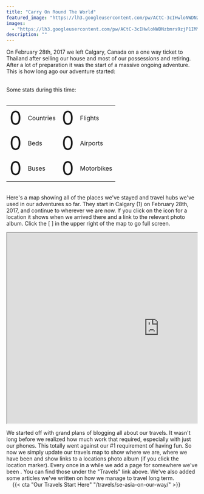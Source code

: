 ```yaml
---
title: "Carry On Round The World"
featured_image: "https://lh3.googleusercontent.com/pw/ACtC-3cIHwloNWDNzbmrs9zjP1IMY3dTwjcBK-nlazzyG-p55SgqrripkjmG0pqahMbGWXvX5KPVMDlCCaCsoLqzrcEuTBqehgwAtH_YrjvLwlIojUtyiTjYeog5Q_eyaQphKJ3BE9V7zRR1NnDDvWTEdrbErg=w1920-h670-no"
images:
  - "https://lh3.googleusercontent.com/pw/ACtC-3cIHwloNWDNzbmrs9zjP1IMY3dTwjcBK-nlazzyG-p55SgqrripkjmG0pqahMbGWXvX5KPVMDlCCaCsoLqzrcEuTBqehgwAtH_YrjvLwlIojUtyiTjYeog5Q_eyaQphKJ3BE9V7zRR1NnDDvWTEdrbErg=w1920-h670-no"
description: ""
---
```


On February 28th, 2017 we left Calgary, Canada on a one way ticket to Thailand after selling our house and most of our possessions and retiring. After a lot of preparation it was the start of a massive ongoing adventure. This is how long ago our adventure started:

<!DOCTYPE html>
<html lang="en">
<head>
<link rel="stylesheet" href="https://cdnjs.cloudflare.com/ajax/libs/timecircles/1.5.3/TimeCircles.css" />
<script src="https://ajax.googleapis.com/ajax/libs/jquery/3.3.1/jquery.min.js"></script>
<script src="https://cdnjs.cloudflare.com/ajax/libs/timecircles/1.5.3/TimeCircles.js"></script>
</head>
<body>
<div id="DateCountdown" data-date="2017-02-28 00:08:10" class="center" style="width: 80%;"></div>
<script>
$("#DateCountdown").TimeCircles({
    "animation": "smooth",
    "bg_width": 0.2,
    "fg_width": 0.05,
    "circle_bg_color": "#E2E2E2",
    "time": {
        "Days": {
            "text": "Days",
            "color": "#8EDFD0",
            "show": true
        },
        "Hours": {
            "text": "Hours",
            "color": "#829AD5",
            "show": true
        },
        "Minutes": {
            "text": "Minutes",
            "color": "#8D3EB5",
            "show": true
        },
        "Seconds": {
            "text": "Seconds",
            "color": "#E49D0F",
            "show": true
        }
    }
});
</script>
<br />
Some stats during this time:<br />
<br />

<link rel="stylesheet" href="http://github.hubspot.com/odometer/themes/odometer-theme-default.css" />
<style>
.odometer {
    font-size: 50px;
}
</style>
<script src="http://github.hubspot.com/odometer/odometer.js"></script>

<table class="center">
<tr>
    <td>
        <div id="odometerCountries" class="odometer">0</div>
        <script>
            setTimeout(function(){
            odometerCountries.innerHTML = 19;
            }, 1000);
        </script>
    </td>
    <td>
        Countries
    </td>
    <td>
        <div id="odometerFlights" class="odometer">0</div>
        <script>
            setTimeout(function(){
            odometerFlights.innerHTML = 84;
            }, 1000);
        </script>
    </td>
    <td>
        Flights
    </td>
</tr>
<tr>
    <td>
        <div id="odometerBeds" class="odometer">0</div>
        <script>
            setTimeout(function(){
            odometerBeds.innerHTML = 258;
            }, 1000);
        </script>
    </td>
    <td>
        Beds
    </td>
    <td>
        <div id="odometerAirports" class="odometer">0</div>
        <script>
            setTimeout(function(){
            odometerAirports.innerHTML = 38;
            }, 1000);
        </script>
    </td>
    <td>
        Airports
    </td>
</tr>
<tr>
    <td>
        <div id="odometerBuses" class="odometer">0</div>
        <script>
            setTimeout(function(){
            odometerBuses.innerHTML = 43;
            }, 1000);
        </script>
    </td>
    <td>
        Buses
    </td>
    <td>
        <div id="odometerMotos" class="odometer">0</div>
        <script>
            setTimeout(function(){
            odometerMotos.innerHTML = 20;
            }, 1000);
        </script>
    </td>
    <td>
        Motorbikes
    </td>
</tr>
</table>

<br />
Here's a map showing all of the places we've stayed and travel hubs we've used in our adventures so far. They start in Calgary (1) on February 28th, 2017, and continue to wherever we are now. If you click on the icon for a location it shows when we arrived there and a link to the relevant photo album. Click the [ ] in the upper right of the map to go full screen.

<pre>
<iframe src="https://www.google.com/maps/d/u/0/embed?mid=1wlM2-pQKkpSOQFAND2thDd4ozPkyRuQ&ehbc=2E312F&z=2&ll=5" width="800" height="500"></iframe>
</pre>

</body>
</html>

We started off with grand plans of blogging all about our travels. It wasn't long before we realized how much work that required, especially with just our phones. This totally went against our #1 requirement of having fun. So now we simply update our travels map to show where we are, where we have been and show links to a locations photo album (if you click the location marker). Every once in a while we add a page for somewhere we've been . You can find those under the "Travels" link above. We've also added some articles we've written on how we manage to travel long term.  
&nbsp;
&nbsp;
{{< cta "Our Travels Start Here" "/travels/se-asia-on-our-way/" >}}
&nbsp;
&nbsp;
